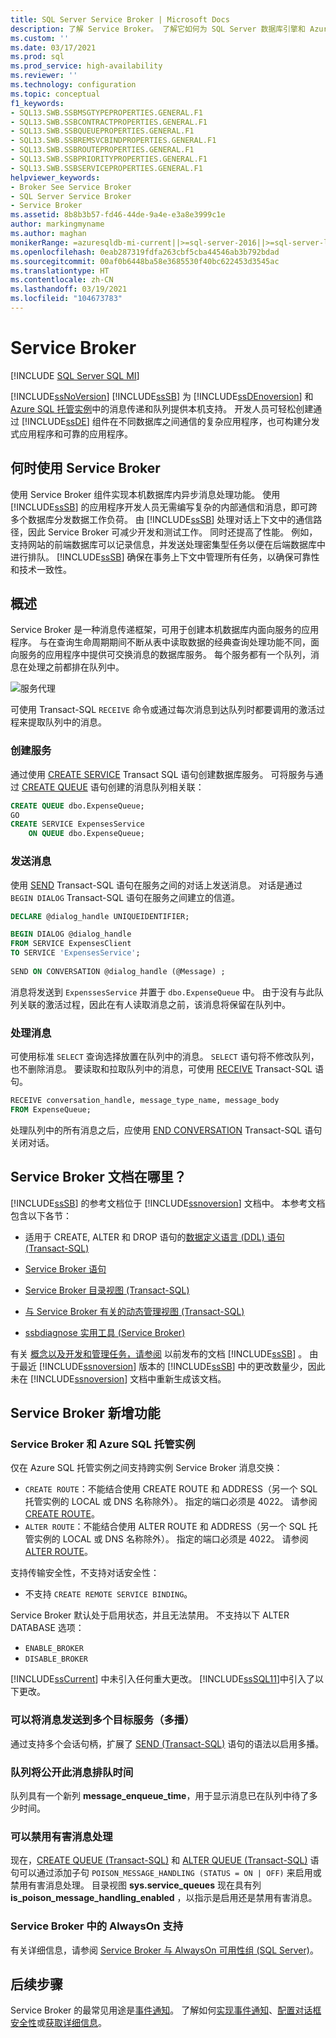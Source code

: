 ```yaml
---
title: SQL Server Service Broker | Microsoft Docs
description: 了解 Service Broker。 了解它如何为 SQL Server 数据库引擎和 Azure SQL 托管实例中的消息提供本机支持。
ms.custom: ''
ms.date: 03/17/2021
ms.prod: sql
ms.prod_service: high-availability
ms.reviewer: ''
ms.technology: configuration
ms.topic: conceptual
f1_keywords:
- SQL13.SWB.SSBMSGTYPEPROPERTIES.GENERAL.F1
- SQL13.SWB.SSBCONTRACTPROPERTIES.GENERAL.F1
- SQL13.SWB.SSBQUEUEPROPERTIES.GENERAL.F1
- SQL13.SWB.SSBREMSVCBINDPROPERTIES.GENERAL.F1
- SQL13.SWB.SSBROUTEPROPERTIES.GENERAL.F1
- SQL13.SWB.SSBPRIORITYPROPERTIES.GENERAL.F1
- SQL13.SWB.SSBSERVICEPROPERTIES.GENERAL.F1
helpviewer_keywords:
- Broker See Service Broker
- SQL Server Service Broker
- Service Broker
ms.assetid: 8b8b3b57-fd46-44de-9a4e-e3a8e3999c1e
author: markingmyname
ms.author: maghan
monikerRange: =azuresqldb-mi-current||>=sql-server-2016||>=sql-server-linux-2017
ms.openlocfilehash: 0eab287319fdfa263cbf5cba44546ab3b792bdad
ms.sourcegitcommit: 00af0b6448ba58e3685530f40bc622453d3545ac
ms.translationtype: HT
ms.contentlocale: zh-CN
ms.lasthandoff: 03/19/2021
ms.locfileid: "104673783"
---
```

# <a name="service-broker"></a>Service Broker
[!INCLUDE [SQL Server SQL MI](../../includes/applies-to-version/sql-asdbmi.md)]

  [!INCLUDE[ssNoVersion](../../includes/ssnoversion-md.md)] [!INCLUDE[ssSB](../../includes/sssb-md.md)] 为 [!INCLUDE[ssDEnoversion](../../includes/ssdenoversion-md.md)] 和 [Azure SQL 托管实例](/azure/sql-database/sql-database-managed-instance-index)中的消息传递和队列提供本机支持。 开发人员可轻松创建通过 [!INCLUDE[ssDE](../../includes/ssde-md.md)] 组件在不同数据库之间通信的复杂应用程序，也可构建分发式应用程序和可靠的应用程序。  
  
## <a name="when-to-use-service-broker"></a>何时使用 Service Broker

 使用 Service Broker 组件实现本机数据库内异步消息处理功能。 使用 [!INCLUDE[ssSB](../../includes/sssb-md.md)] 的应用程序开发人员无需编写复杂的内部通信和消息，即可跨多个数据库分发数据工作负荷。 由 [!INCLUDE[ssSB](../../includes/sssb-md.md)] 处理对话上下文中的通信路径，因此 Service Broker 可减少开发和测试工作。 同时还提高了性能。 例如，支持网站的前端数据库可以记录信息，并发送处理密集型任务以便在后端数据库中进行排队。 [!INCLUDE[ssSB](../../includes/sssb-md.md)] 确保在事务上下文中管理所有任务，以确保可靠性和技术一致性。  
  
## <a name="overview"></a>概述

  Service Broker 是一种消息传递框架，可用于创建本机数据库内面向服务的应用程序。 与在查询生命周期期间不断从表中读取数据的经典查询处理功能不同，面向服务的应用程序中提供可交换消息的数据库服务。 每个服务都有一个队列，消息在处理之前都排在队列中。
  
![服务代理](media/service-broker.png)
  
  可使用 Transact-SQL `RECEIVE` 命令或通过每次消息到达队列时都要调用的激活过程来提取队列中的消息。
  
### <a name="creating-services"></a>创建服务
 
  通过使用 [CREATE SERVICE](../../t-sql/statements/create-service-transact-sql.md) Transact SQL 语句创建数据库服务。 可将服务与通过 [CREATE QUEUE](../../t-sql/statements/create-queue-transact-sql.md) 语句创建的消息队列相关联：
  
```sql
CREATE QUEUE dbo.ExpenseQueue;
GO
CREATE SERVICE ExpensesService
    ON QUEUE dbo.ExpenseQueue; 
```

### <a name="sending-messages"></a>发送消息
  
  使用 [SEND](../../t-sql/statements/send-transact-sql.md) Transact-SQL 语句在服务之间的对话上发送消息。 对话是通过 `BEGIN DIALOG` Transact-SQL 语句在服务之间建立的信道。 
  
```sql
DECLARE @dialog_handle UNIQUEIDENTIFIER;

BEGIN DIALOG @dialog_handle  
FROM SERVICE ExpensesClient  
TO SERVICE 'ExpensesService';  
  
SEND ON CONVERSATION @dialog_handle (@Message) ;  
```
   消息将发送到 `ExpenssesService` 并置于 `dbo.ExpenseQueue` 中。 由于没有与此队列关联的激活过程，因此在有人读取消息之前，该消息将保留在队列中。

### <a name="processing-messages"></a>处理消息

   可使用标准 `SELECT` 查询选择放置在队列中的消息。 `SELECT` 语句将不修改队列，也不删除消息。 要读取和拉取队列中的消息，可使用 [RECEIVE](../../t-sql/statements/receive-transact-sql.md) Transact-SQL 语句。

```sql
RECEIVE conversation_handle, message_type_name, message_body  
FROM ExpenseQueue; 
```

  处理队列中的所有消息之后，应使用 [END CONVERSATION](../../t-sql/statements/end-conversation-transact-sql.md) Transact-SQL 语句关闭对话。

## <a name="where-is-the-documentation-for-service-broker"></a>Service Broker 文档在哪里？  
 [!INCLUDE[ssSB](../../includes/sssb-md.md)] 的参考文档位于 [!INCLUDE[ssnoversion](../../includes/ssnoversion-md.md)] 文档中。 本参考文档包含以下各节：  
  
-   适用于 CREATE, ALTER 和 DROP 语句的[数据定义语言 (DDL) 语句 (Transact-SQL)](../../t-sql/statements/statements.md)  
  
-   [Service Broker 语句](../../t-sql/statements/statements.md)  
  
-   [Service Broker 目录视图 (Transact-SQL)](../../relational-databases/system-catalog-views/service-broker-catalog-views-transact-sql.md)  
  
-   [与 Service Broker 有关的动态管理视图 (Transact-SQL)](../../relational-databases/system-dynamic-management-views/service-broker-related-dynamic-management-views-transact-sql.md)  
  
-   [ssbdiagnose 实用工具 (Service Broker)](../../tools/ssbdiagnose/ssbdiagnose-utility-service-broker.md)  
  
 有关 [概念以及开发和管理任务，请参阅](/previous-versions/sql/sql-server-2008-r2/bb522893(v=sql.105)) 以前发布的文档 [!INCLUDE[ssSB](../../includes/sssb-md.md)] 。 由于最近 [!INCLUDE[ssnoversion](../../includes/ssnoversion-md.md)] 版本的 [!INCLUDE[ssSB](../../includes/sssb-md.md)] 中的更改数量少，因此未在 [!INCLUDE[ssnoversion](../../includes/ssnoversion-md.md)] 文档中重新生成该文档。  
  
## <a name="whats-new-in-service-broker"></a>Service Broker 新增功能  

### <a name="service-broker-and-azure-sql-managed-instance"></a>Service Broker 和 Azure SQL 托管实例

仅在 Azure SQL 托管实例之间支持跨实例 Service Broker 消息交换：

- `CREATE ROUTE`：不能结合使用 CREATE ROUTE 和 ADDRESS（另一个 SQL 托管实例的 LOCAL 或 DNS 名称除外）。 指定的端口必须是 4022。 请参阅 [CREATE ROUTE](https://docs.microsoft.com/sql/t-sql/statements/create-route-transact-sql)。
- `ALTER ROUTE`：不能结合使用 ALTER ROUTE 和 ADDRESS（另一个 SQL 托管实例的 LOCAL 或 DNS 名称除外）。 指定的端口必须是 4022。 请参阅 [ALTER ROUTE](https://docs.microsoft.com/sql/t-sql/statements/alter-route-transact-sql)。

支持传输安全性，不支持对话安全性：

- 不支持 `CREATE REMOTE SERVICE BINDING`。

Service Broker 默认处于启用状态，并且无法禁用。 不支持以下 ALTER DATABASE 选项：

- `ENABLE_BROKER`
- `DISABLE_BROKER`

[!INCLUDE[ssCurrent](../../includes/sscurrent-md.md)] 中未引入任何重大更改。  [!INCLUDE[ssSQL11](../../includes/sssql11-md.md)]中引入了以下更改。 

### <a name="messages-can-be-sent-to-multiple-target-services-multicast"></a>可以将消息发送到多个目标服务（多播）  
 通过支持多个会话句柄，扩展了 [SEND (Transact-SQL)](../../t-sql/statements/send-transact-sql.md) 语句的语法以启用多播。  
  
### <a name="queues-expose-the-message-enqueued-time"></a>队列将公开此消息排队时间  
 队列具有一个新列 **message_enqueue_time**，用于显示消息已在队列中待了多少时间。  
  
### <a name="poison-message-handling-can-be-disabled"></a>可以禁用有害消息处理  
 现在，[CREATE QUEUE (Transact-SQL)](../../t-sql/statements/create-queue-transact-sql.md) 和 [ALTER QUEUE (Transact-SQL)](../../t-sql/statements/alter-queue-transact-sql.md) 语句可以通过添加子句 `POISON_MESSAGE_HANDLING (STATUS = ON | OFF)` 来启用或禁用有害消息处理。 目录视图 **sys.service_queues** 现在具有列 **is_poison_message_handling_enabled** ，以指示是启用还是禁用有害消息。  
  
### <a name="always-on-support-in-service-broker"></a>Service Broker 中的 AlwaysOn 支持  
 有关详细信息，请参阅 [Service Broker 与 AlwaysOn 可用性组 (SQL Server)](../../database-engine/availability-groups/windows/service-broker-with-always-on-availability-groups-sql-server.md)。  
  
  
## <a name="next-steps"></a>后续步骤

Service Broker 的最常见用途是[事件通知](../../relational-databases/service-broker/event-notifications.md)。 了解如何[实现事件通知](../../relational-databases/service-broker/implement-event-notifications.md)、[配置对话框安全性](../../relational-databases/service-broker/configure-dialog-security-for-event-notifications.md)或[获取详细信息](../../relational-databases/service-broker/get-information-about-event-notifications.md)。
